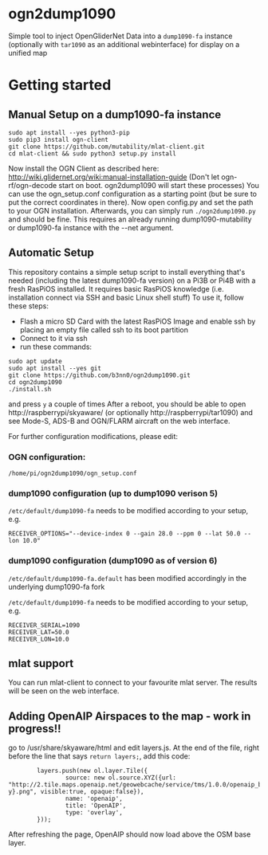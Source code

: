 # ogn2dump1090
Simple tool to inject OpenGliderNet Data into a `dump1090-fa` instance (optionally with `tar1090` as an additional webinterface) for display on a unified map

# Getting started
## Manual Setup on a dump1090-fa instance
```
sudo apt install --yes python3-pip
sudo pip3 install ogn-client
git clone https://github.com/mutability/mlat-client.git
cd mlat-client && sudo python3 setup.py install
```
Now install the OGN Client as described here: http://wiki.glidernet.org/wiki:manual-installation-guide
(Don't let ogn-rf/ogn-decode start on boot. ogn2dump1090 will start these processes)
You can use the ogn_setup.conf configuration as a starting point (but be sure to put the correct coordinates in there).
Now open config.py and set the path to your OGN installation.
Afterwards, you can simply run `./ogn2dump1090.py` and should be fine.
This requires an already running dump1090-mutability or dump1090-fa instance with the --net argument.

## Automatic Setup
This repository contains a simple setup script to install everything that's needed (including the latest dump1090-fa version)
on a Pi3B or Pi4B with a fresh RasPiOS installed. It requires basic RasPiOS knowledge (i.e. installation connect via SSH and basic Linux shell stuff)
To use it, follow these steps:
- Flash a micro SD Card with the latest RasPiOS Image and enable ssh by placing an empty file called ssh to its boot partition
- Connect to it via ssh
- run these commands:
```
sudo apt update
sudo apt install --yes git
git clone https://github.com/b3nn0/ogn2dump1090.git
cd ogn2dump1090
./install.sh
```
and press `y` a couple of times
After a reboot, you should be able to open http://raspberrypi/skyaware/ (or optionally http://raspberrypi/tar1090)
and see Mode-S, ADS-B and OGN/FLARM aircraft on the web interface.

For further configuration modifications, please edit:

### OGN configuration:
`/home/pi/ogn2dump1090/ogn_setup.conf`

### dump1090 configuration (up to dump1090 verison 5)
`/etc/default/dump1090-fa` needs to be modified according to your setup, e.g.
```
RECEIVER_OPTIONS="--device-index 0 --gain 28.0 --ppm 0 --lat 50.0 --lon 10.0"
```

### dump1090 configuration (dump1090 as of version 6)
`/etc/default/dump1090-fa.default` has been modified accordingly in the underlying dump1090-fa fork

`/etc/default/dump1090-fa` needs to be modified according to your setup, e.g.
```
RECEIVER_SERIAL=1090
RECEIVER_LAT=50.0
RECEIVER_LON=10.0
```

## mlat support
You can run mlat-client to connect to your favourite mlat server. The results will be seen on the web interface.

## Adding OpenAIP Airspaces to the map - work in progress!!
go to /usr/share/skyaware/html and edit layers.js.
At the end of the file, right before the line that says `return layers;`, add this code:
```
        layers.push(new ol.layer.Tile({
                source: new ol.source.XYZ({url: "http://2.tile.maps.openaip.net/geowebcache/service/tms/1.0.0/openaip_basemap@EPSG%3A900913@png/{z}/{x}/{-y}.png", visible:true, opaque:false}),
                name: 'openaip',
                title: 'OpenAIP',
                type: 'overlay',
        }));
```
After refreshing the page, OpenAIP should now load above the OSM base layer.

